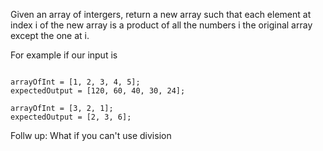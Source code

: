 Given an array of intergers, return a new array such that each element at index i of the new array is a product of all the numbers i  the original array except the one at i.

For example if our input is
```

arrayOfInt = [1, 2, 3, 4, 5];
expectedOutput = [120, 60, 40, 30, 24];

arrayOfInt = [3, 2, 1];
expectedOutput = [2, 3, 6];

```

Follw up: What if you can't use division